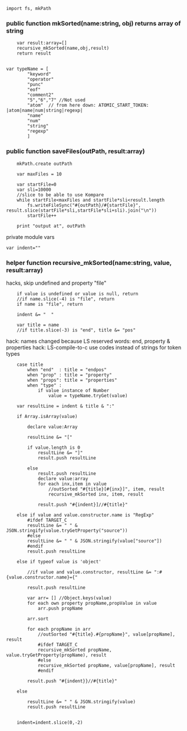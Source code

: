 
    import fs, mkPath

### public function mkSorted(name:string, obj) returns array of string

        var result:array=[] 
        recursive_mkSorted(name,obj,result)
        return result


    var typeName = [
            "keyword"
            "operator"
            "punc"
            "eof"
            "comment2"
            "5","6","7" //Not used
            "atom"  // from here down: ATOMIC_START_TOKEN: |atom|name|num|string|regexp|
            "name"
            "num"
            "string"
            "regexp"
            ]

### public function saveFiles(outPath, result:array)

        mkPath.create outPath

        var maxFiles = 10

        var startFile=0
        var sli=10000
        //slice to be able to use Kompare
        while startFile<maxFiles and startFile*sli<result.length
            fs.writeFileSync("#{outPath}/#{startFile}", result.slice(startFile*sli,startFile*sli+sli).join("\n"))
            startFile++
    
        print "output at", outPath


private module vars

    var indent=""

### helper function recursive_mkSorted(name:string, value, result:array)

hacks, skip undefined and property "file"

        if value is undefined or value is null, return
        //if name.slice(-4) is "file", return
        if name is "file", return

        indent &= "  "

        var title = name
        //if title.slice(-3) is "end", title &= "pos"

hack: names changed because LS reserved words: end, property & properties
hack: LS-compile-to-c use codes instead of strings for token types

        case title 
            when "end"  : title = "endpos"
            when "prop" : title = "property"
            when "props": title = "properties"
            when "type" : 
                if value instance of Number
                    value = typeName.tryGet(value)

        var resultLine = indent & title & ":"

        if Array.isArray(value)

            declare value:Array

            resultLine &= "["

            if value.length is 0
                resultLine &= "]"
                result.push resultLine

            else
                result.push resultLine
                declare value:array
                for each inx,item in value
                    //outSorted "#{title}[#{inx}]", item, result
                    recursive_mkSorted inx, item, result

                result.push "#{indent}]//#{title}"

        else if value and value.constructor.name is "RegExp"
            #ifdef TARGET_C
            resultLine &= " " & JSON.stringify(value.tryGetProperty("source"))
            #else
            resultLine &= " " & JSON.stringify(value["source"])
            #endif
            result.push resultLine

        else if typeof value is 'object'

            //if value and value.constructor, resultLine &= ":#{value.constructor.name}={"

            result.push resultLine

            var arr= [] //Object.keys(value)
            for each own property propName,propValue in value 
                arr.push propName

            arr.sort

            for each propName in arr
                //outSorted "#{title}.#{propName}", value[propName], result
                #ifdef TARGET_C
                recursive_mkSorted propName, value.tryGetProperty(propName), result
                #else
                recursive_mkSorted propName, value[propName], result
                #endif

            result.push "#{indent}}//#{title}"

        else

            resultLine &= " " & JSON.stringify(value)
            result.push resultLine
    

        indent=indent.slice(0,-2)


